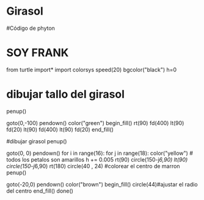 # Girasol
#Código de phyton 
# SOY FRANK
from turtle import*
import colorsys
speed(20)
bgcolor("black")
h=0
# dibujar tallo del girasol
penup()

goto(0,-100)
pendown()
color("green")
begin_fill()
rt(90)
fd(400)
lt(90)
fd(20)
lt(90)
fd(400)
lt(90)
fd(20)
end_fill()

#dibujar girasol
penup()

goto(0, 0)
pendown()
for i in range(16):
    for j in range(18):
        color("yellow") # todos los petalos son amarillos
        h += 0.005
        rt(90)
        circle(150-j*6,90)
        lt(90)      
        circle(150-j*6,90)
        rt(180)
    circle(40 , 24)
#colorear el centro de marron
penup()

goto(-20,0)
pendown()
color("brown")
begin_fill()
circle(44)#ajustar el radio del centro
end_fill()
done()
